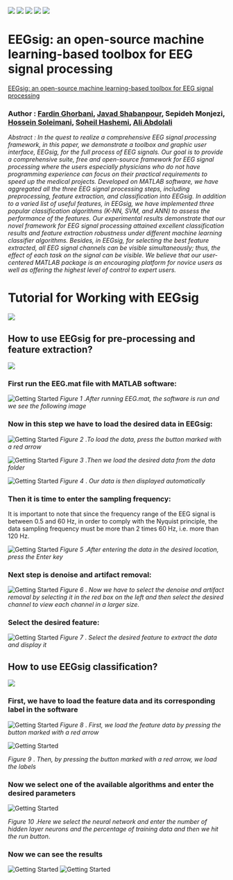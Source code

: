﻿![](https://badgen.net/github/checks/node-formidable/node-formidable/master/windows)
![](https://badgen.net/gitlab/last-commit/gitlab-org/gitlab-development-kit)
![](https://badgen.net/npm/license/lodash)
![](https://img.shields.io/badge/University-IUST-blue)
![](https://img.shields.io/badge/Version-0.1-blue)

# EEGsig: an open-source machine learning-based toolbox for EEG signal processing

[EEGsig: an open-source machine learning-based toolbox for EEG signal processing](https://arxiv.org/abs/2010.12877)

### Author : [Fardin Ghorbani](https://scholar.google.com/citations?user=Ld-lFKgAAAAJ&hl=en), [Javad Shabanpour](https://scholar.google.com/citations?user=WLstfRcAAAAJ&hl=en), Sepideh Monjezi, [Hossein Soleimani](https://scholar.google.com/citations?user=fY5IgjcAAAAJ&hl=en), [Soheil Hashemi](https://scholar.google.com/citations?user=N6CGwhMAAAAJ&hl=en), [Ali Abdolali](https://scholar.google.com/citations?user=JYpUTf8AAAAJ&hl=en)



*Abstract : In the quest to realize a comprehensive EEG signal processing framework, in this paper, we demonstrate a toolbox and graphic user interface, EEGsig, for the full process of EEG signals. Our goal is to provide a comprehensive suite, free and open-source framework for EEG signal processing where the users especially physicians who do not have programming experience can focus on their practical requirements to speed up the medical projects. Developed on MATLAB software, we have aggregated all the three EEG signal processing steps, including preprocessing, feature extraction, and classification into EEGsig. In addition to a varied list of useful features, in EEGsig, we have implemented three popular classification algorithms (K-NN, SVM, and ANN) to assess the performance of the features. Our experimental results demonstrate that our novel framework for EEG signal processing attained excellent classification results and feature extraction robustness under different machine learning classifier algorithms. Besides, in EEGsig, for selecting the best feature extracted, all EEG signal channels can be visible simultaneously; thus, the effect of each task on the signal can be visible. We believe that our user-centered MATLAB package is an encouraging platform for novice users as well as offering the highest level of control to expert users.*

# Tutorial for Working with EEGsig
![](https://img.shields.io/badge/Tutorial-EEGsig-green)
## How to use EEGsig for pre-processing and feature extraction?
![](https://img.shields.io/badge/Preprocessing-EEGsig-green)


### First run the EEG.mat file with MATLAB software:

![Getting Started](./tut_pic/a1.JPG)
*Figure 1* .*After running EEG.mat, the software is run and we see the following image*


### Now in this step we have to load the desired data in EEGsig:
![Getting Started](./tut_pic/a2.JPG)
*Figure 2* .*To load the data, press the button marked with a red arrow*

![Getting Started](./tut_pic/Capture2.JPG)
*Figure 3* .*Then we load the desired data from the data folder*

![Getting Started](./tut_pic/a4.JPG)
*Figure 4* . *Our data is then displayed automatically*


### Then it is time to enter the sampling frequency:

It is important to note that since the frequency range of the EEG signal is between 0.5 and 60 Hz, in order to comply with the Nyquist principle, the data sampling frequency must be more than 2 times 60 Hz, i.e. more than 120 Hz.

![Getting Started](./tut_pic/a5.JPG)
*Figure 5* .*After entering the data in the desired location, press the Enter key*

### Next step is denoise and artifact removal:
![Getting Started](./tut_pic/a7.JPG)
*Figure 6* . *Now we have to select the denoise and artifact removal by selecting it in the red box on the left and then select the desired channel to view each channel in a larger size.*

### Select the desired feature:

![Getting Started](./tut_pic/a8.JPG)
*Figure 7* . *Select the desired feature to extract the data and display it*



## How to use EEGsig classification?
![](https://img.shields.io/badge/Classification-EEGsig-green)

### First, we have to load the feature data and its corresponding label in the software

![Getting Started](./tut_pic/a11.JPG)
*Figure 8* . *First, we load the feature data by pressing the button marked with a red arrow*

![Getting Started](./tut_pic/a13.JPG)

*Figure 9* . *Then, by pressing the button marked with a red arrow, we load the labels*


### Now we select one of the available algorithms and enter the desired parameters

![Getting Started](./tut_pic/Capture15.JPG)

*Figure 10* .*Here we select the neural network and enter the number of hidden layer neurons and the percentage of training data and then we hit the run button*.


 ### Now we can see the results


![Getting Started](./tut_pic/Capture16.JPG)
![Getting Started](./tut_pic/Capture17.JPG)
